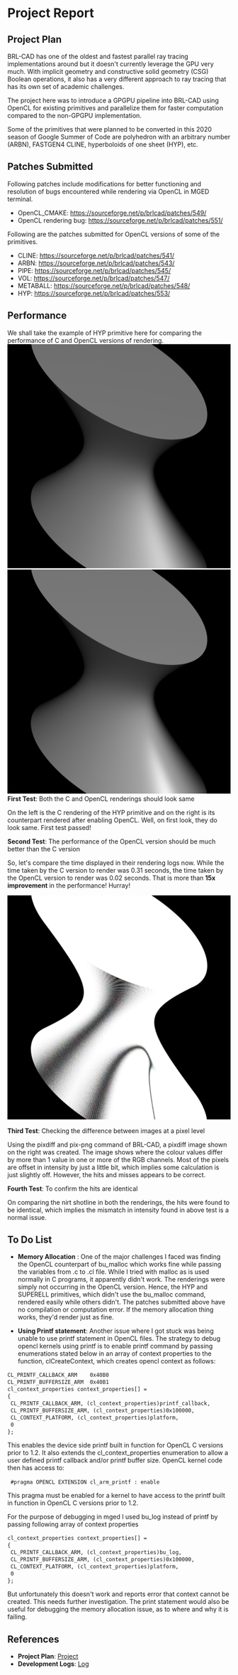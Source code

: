 # Project Report

## Project Plan

BRL-CAD has one of the oldest and fastest parallel ray tracing
implementations around but it doesn't currently leverage the GPU very
much. With implicit geometry and constructive solid geometry (CSG)
Boolean operations, it also has a very different approach to ray tracing
that has its own set of academic challenges.

The project here was to introduce a GPGPU pipeline into BRL-CAD using
OpenCL for existing primitives and parallelize them for faster
computation compared to the non-GPGPU implementation.

Some of the primitives that were planned to be converted in this 2020
season of Google Summer of Code are polyhedron with an arbitrary number
(ARBN), FASTGEN4 CLINE, hyperboloids of one sheet (HYP), etc.

## Patches Submitted

Following patches include modifications for better functioning and
resolution of bugs encountered while rendering via OpenCL in MGED
terminal.

-   OpenCL_CMAKE: <https://sourceforge.net/p/brlcad/patches/549/>
-   OpenCL rendering bug:
    <https://sourceforge.net/p/brlcad/patches/551/>

Following are the patches submitted for OpenCL versions of some of the
primitives.

-   CLINE: <https://sourceforge.net/p/brlcad/patches/541/>
-   ARBN: <https://sourceforge.net/p/brlcad/patches/543/>
-   PIPE: <https://sourceforge.net/p/brlcad/patches/545/>
-   VOL: <https://sourceforge.net/p/brlcad/patches/547/>
-   METABALL: <https://sourceforge.net/p/brlcad/patches/548/>
-   HYP: <https://sourceforge.net/p/brlcad/patches/553/>

## Performance

We shall take the example of HYP primitive here for comparing the
performance of C and OpenCL versions of rendering.
![](../../img/Hyp2_c.png)![](../../img/Hyp2_cl.png)
**First Test**: Both the C and OpenCL renderings should look same

On the left is the C rendering of the HYP primitive and on the right is
its counterpart rendered after enabling OpenCL. Well, on first look,
they do look same. First test passed!

**Second Test**: The performance of the OpenCL version should be much
better than the C version

So, let's compare the time displayed in their rendering logs now. While
the time taken by the C version to render was 0.31 seconds, the time
taken by the OpenCL version to render was 0.02 seconds. That is more
than **15x improvement** in the performance! Hurray!

![](../../img/Hyp_pixdiff.png)

**Third Test**: Checking the difference between images at a pixel level

Using the pixdiff and pix-png command of BRL-CAD, a pixdiff image shown
on the right was created. The image shows where the colour values differ
by more than 1 value in one or more of the RGB channels. Most of the
pixels are offset in intensity by just a little bit, which implies some
calculation is just slightly off. However, the hits and misses appears
to be correct.

**Fourth Test**: To confirm the hits are identical

On comparing the nirt shotline in both the renderings, the hits were
found to be identical, which implies the mismatch in intensity found in
above test is a normal issue.

## To Do List

-   **Memory Allocation** : One of the major challenges I faced was
    finding the OpenCL counterpart of bu_malloc which works fine while
    passing the variables from .c to .cl file. While I tried with malloc
    as is used normally in C programs, it apparently didn't work. The
    renderings were simply not occurring in the OpenCL version. Hence,
    the HYP and SUPERELL primitives, which didn't use the bu_malloc
    command, rendered easily while others didn't. The patches submitted
    above have no compilation or computation error. If the memory
    allocation thing works, they'd render just as fine.

<!-- -->

-   **Using Printf statement**: Another issue where I got stuck was
    being unable to use printf statement in OpenCL files. The strategy
    to debug opencl kernels using printf is to enable printf command by
    passing enumerations stated below in an array of context properties
    to the function, clCreateContext, which creates opencl context as
    follows:

<!-- -->

    CL_PRINTF_CALLBACK_ARM    0x40B0
    CL_PRINTF_BUFFERSIZE_ARM  0x40B1
    cl_context_properties context_properties[] =
    {
     CL_PRINTF_CALLBACK_ARM, (cl_context_properties)printf_callback,
     CL_PRINTF_BUFFERSIZE_ARM, (cl_context_properties)0x100000,
     CL_CONTEXT_PLATFORM, (cl_context_properties)platform,
     0
    };

This enables the device side printf built in function for OpenCL C
versions prior to 1.2. It also extends the cl_context_properties
enumeration to allow a user defined printf callback and/or printf buffer
size. OpenCL kernel code then has access to:

` #pragma OPENCL EXTENSION cl_arm_printf : enable`

This pragma must be enabled for a kernel to have access to the printf
built in function in OpenCL C versions prior to 1.2.

For the purpose of debugging in mged I used bu_log instead of printf by
passing following array of context properties

    cl_context_properties context_properties[] =
    {
     CL_PRINTF_CALLBACK_ARM, (cl_context_properties)bu_log,
     CL_PRINTF_BUFFERSIZE_ARM, (cl_context_properties)0x100000,
     CL_CONTEXT_PLATFORM, (cl_context_properties)platform,
     0
    };

But unfortunately this doesn't work and reports error that context
cannot be created. This needs further investigation. The print statement
would also be useful for debugging the memory allocation issue, as to
where and why it is failing.

## References

-   **Project Plan**: [Project](Project.md)
-   **Development Logs**: [Log](Log.md)
